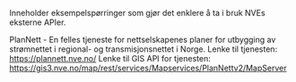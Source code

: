 Inneholder eksempelspørringer som gjør det enklere å ta i bruk NVEs eksterne APIer.

PlanNett - En felles tjeneste for nettselskapenes planer for utbygging av strømnettet i regional- og transmisjonsnettet i Norge. 
Lenke til tjenesten: https://plannett.nve.no/
Lenke til GIS API for tjenesten: https://gis3.nve.no/map/rest/services/Mapservices/PlanNettv2/MapServer
